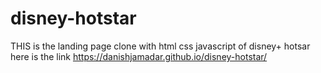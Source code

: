 # disney-hotstar

THIS is the landing page clone with html css javascript of disney+ hotsar
here is the link https://danishjamadar.github.io/disney-hotstar/
